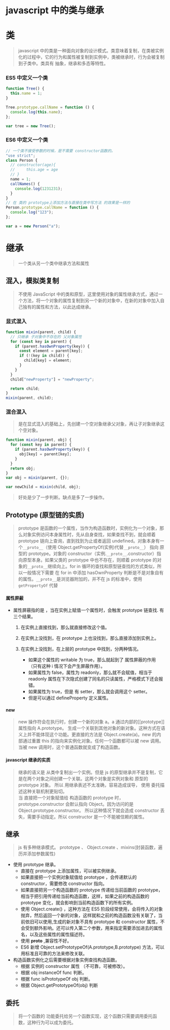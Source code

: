 # javascript 中的类与继承

# 类

> javascript 中的类是一种面向对象的设计模式。类意味着复制，在类被实例化的过程中，它的行为和属性被复制到实例中，类被继承时，行为会被复制到子类中。类具有 抽象，继承和多态等特性。

### ES5 中定义一个类

```js
function Tree() {
  this.name = 1;
}

Tree.prototype.callName = function () {
  console.log(this.name);
};

var tree = new Tree();
```

### ES6 中定义一个类

```js
// 一个类不接受参数的时候，是不需要 constructor函数的。
"use strict";
class Person {
  // constructor(age){
  //     this.age = age
  // }
  name = 1;
  callNames() {
    console.log(1231231);
  }
}
// 在 类的 prototype上添加方法与直接在类中写方法 的效果是一样的
Person.prototype.callName = function () {
  console.log("123");
};

var a = new Person("a");
```

# 继承

> 一个类从另一个类中继承方法和属性

## 混入，模拟类复制

> 不使用 JavaScript 中的类和原型，这里使用对象的属性继承方式，通过一个方法，将一个对象的属性复制到另一个新的对象中，在新的对象中加入自己独有的属性和方法，以此达成继承。

### 显式混入

```js
function mixin(parent, child) {
  // 只继承 子对象中不存在的 父对象属性
  for (const key in parent) {
    if (parent.hasOwnProperty(key)) {
      const element = parent[key];
      if (!(key in child)) {
        child[key] = element;
      }
    }
  }
  child["newProperty"] = "newProperty";

  return child;
}
mixin(parent, child);
```

### 混合混入

> 是在显式混入的基础上，先创建一个空对象继承父对象，再让子对象继承这个空对象。

```js
function mixin(parent, obj) {
  for (const key in parent) {
    if (parent.hasOwnProperty(key)) {
      obj[key] = parent[key];
    }
  }
  return obj;
}
var obj = mixin(parent, {});

var newChild = mixin(child, obj);
```

> 好处是少了一步判断。缺点是多了一步操作。

## Prototype (原型链的实质)

> prototype 是函数的一个属性，当作为构造函数时，实例化为一个对象，那么对象实例访问本身属性时，先从自身查找，如果查找不到，就会顺着 prototype 链向上查询，直到找到为止或者返回 undefined。对象本身有一个`__proto__`（使用 Object.getPropertyOf(实例)代替`__proto__`） 指向 原型的 prototype。对象的 constructor（实例.`__proto__`.constructor）指向原型本身。如果父类的 prototype 中也不存在，则顺着 prototype 的对象的`__proto__`继续向上。for in 循环的查找和原型链查找的方式类似，所以一般情况下需要 在 for in 中添加 hasOwnProperty 判断是不是对象自有的属性。`__proto__`是浏览器附加的，并不在 js 的标准中，使用`getPropertyOf` 代替

#### 属性屏蔽

- 属性屏蔽指的是 ，当在实例上赋值一个属性时，会触发 prototype 链查找. 有三个结果。

  1. 在实例上直接找到，那么就直接修改这个值。
  2. 在实例上没找到，在 prototype 上也没找到，那么直接添加到实例上。
  3. 在实例上没找到，在上层的 prototype 中找到，分两种情况。

     - 如果这个属性的 writable 为 true，那么就起到了 属性屏蔽的作用 （只有这种 i 情况下会产生屏蔽作用）。
     - 如果属性为 false，属性为 readonly，那么就不会赋值，相当于 readonly 属性在下次隐式创建了同名的只读属性，严格模式下还会报错。
     - 如果属性为 true，但是 有 setter，那么就会调用这个 setter。
     - 但是可以通过 defineProperty 定义属性。

#### new

> new 操作符会在执行时，创建一个新的对象 a。a 通过内部的[[prototype]] 属性指向 A.prototype。 生成一个关联到其他对象的新对象。这种方式在语义上并不能体现这个功能。更直接的方法是 Object.create(a)。new 的内部通过重置 this 的指向来实例化对象。任何一个函数都可以被 new 调用。当被 new 调用时，这个普通函数就变成了构造函数。

#### javascript 继承的实质

> 继承的语义是 从类中复制出一个实例。但是 js 的原型继承并不是复制，它是在两个对象之间创建一个关联。这两个对象是实例对象和 原型的 prototype 对象。 所以 用继承表述不太准确，容易造成误导， 使用 委托描述这种关联机制更贴切。  
> 当 直接把一个对象赋值给 构造函数的 prototype 时， prototype.constructor 会默认指向 Object。因为访问的是 Object.prototype.constructor。 所以这种情况下就会造成 constructor 丢失，需要手动指定。所以 constructor 是一个不能被信赖的属性。

## 继承

> js 有多种继承模式。 prototype 、 Object.create 、mixins(封装函数，遍历并添加参数属性)

- 使用 prototype 继承。
  - 直接在 prototype 上添加属性，可以被实例继承。
  - 如果直接把一个实例对象赋值给 prototype ，会传递默认的 constructor，需要修改 constructor 指向。
  - 如果直接把另一个构造函数的 prototype 传递给当前函数的 prototype，相当于把引用传递给当前构造函数，这样，如果之前的构造函数的 prototype 变化，就会影响到当前构造函数下的所有实例。
  - 使用 Object.create() ，这种方法在 ES5 阶段经常使用，会将传入的对象抛弃，然后返回一个新的对象，这样就和之前的构造函数没有关联了，当前依旧可以使用,生成的新对象不具有 prototype 和 constructor 属性，不会受到额外影响。还可以传入第二个参数，用来指定需要添加进去的属性名，以及这些属性的属性描述符。
  - 使用 **proto** ,兼容性不好。
  - ES6 新增 Object.setPrototypeOf(A.prototype,B.prototype) 方法，可以用标准且可靠的方法来修改关联。
- 构造函数实例化之后需要根据对象实例查找构造函数。
  - 根据 实例的 constructor 属性 （不可靠，可被修改）。
  - 根据 obj instanceOf func 判断。
  - 根据 func isPrototypeOf obj 判断。
  - 根据 Object.getPrototypeOf(obj) 判断

## 委托

> 将一个函数的 功能委托给另一个函数实现，这个函数只需要调用委托函数，这种行为可以成为委托。
